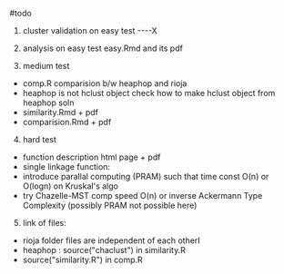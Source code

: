 #todo

1) cluster validation on easy test ----X

2) analysis on easy test easy.Rmd and its pdf

3) medium test
* comp.R comparision b/w heaphop and rioja
* heaphop is not hclust object check how to make hclust object from heaphop soln
* similarity.Rmd + pdf
* comparision.Rmd + pdf


4) hard test
* function description html page + pdf
* single linkage function:
* introduce parallal computing (PRAM) such that time const O(n) or O(logn) on Kruskal's algo
* try Chazelle-MST comp speed O(n) or inverse Ackermann Type Complexity (possibly PRAM not possible here)

5) link of files: 
* rioja folder files are independent of each otherI
* heaphop : source("chaclust") in similarity.R
* source("similarity.R") in comp.R
